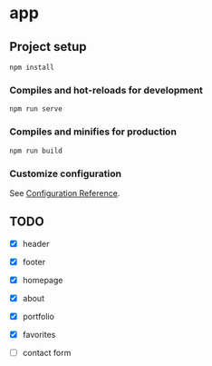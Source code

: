 # app

## Project setup
```
npm install
```

### Compiles and hot-reloads for development
```
npm run serve
```

### Compiles and minifies for production
```
npm run build
```

### Customize configuration
See [Configuration Reference](https://cli.vuejs.org/config/).



## TODO
- [x] header
- [x] footer
- [x] homepage
- [x] about
- [x] portfolio
- [x] favorites
- [ ] contact form

